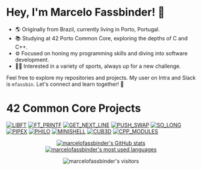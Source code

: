# Hey, I'm Marcelo Fassbinder! 👋

- 🌎 Originally from Brazil, currently living in Porto, Portugal.
- 📚 Studying at 42 Porto Common Core, exploring the depths of C and C++.
- ⚙️ Focused on honing my programming skills and diving into software development.
- 🏋️‍♂️ Interested in a variety of sports, always up for a new challenge.

Feel free to explore my repositories and projects. My user on Intra and Slack is `mfassbin`. Let's connect and learn together! 🚀
# 42 Common Core Projects

[![LIBFT](https://github.com/marcelofassbinder/42_project_badges/blob/main/badges/libftn.png)](https://github.com/marcelofassbinder/42_LIBFT) [![FT_PRINTF](https://github.com/marcelofassbinder/42_project_badges/blob/main/badges/ft_printfn.png)](https://github.com/marcelofassbinder/42_FT_PRINTF)  [![GET_NEXT_LINE](https://github.com/marcelofassbinder/42_project_badges/blob/main/badges/get_next_linen.png)](https://github.com/marcelofassbinder/42_GET_NEXT_LINE) [![PUSH_SWAP](https://github.com/marcelofassbinder/42_project_badges/blob/main/badges/push_swapn.png)](https://github.com/marcelofassbinder/42_PUSH_SWAP) [![SO_LONG](https://github.com/marcelofassbinder/42_project_badges/blob/main/badges/so_longn.png)](https://github.com/marcelofassbinder/42_SO_LONG) [![PIPEX](https://github.com/marcelofassbinder/42_project_badges/blob/main/badges/pipexn.png)](https://github.com/marcelofassbinder/42_PIPEX) [![PHILO](https://github.com/marcelofassbinder/42_project_badges/blob/main/badges/philosophersn.png)](https://github.com/marcelofassbinder/42_PHILOSOPHERS) [![MINISHELL](https://github.com/marcelofassbinder/42_project_badges/blob/main/badges/minishelln.png)](https://github.com/marcelofassbinder/42_MINISHELL) [![CUB3D](https://github.com/marcelofassbinder/42_project_badges/blob/main/badges/cub3dn.png)](https://github.com/marcelofassbinder/42_CUB3D) [![CPP_MODULES](https://github.com/marcelofassbinder/42_project_badges/blob/main/badges/cppn.png)](https://github.com/marcelofassbinder/42_CPP_MODULES) 


<div align="center">

[![marcelofassbinder's GitHub stats](https://github-readme-stats.vercel.app/api?username=marcelofassbinder&count_private=true&include_all_commits=true&show_icons=true&hide=issues&hide_border=true&bg_color=00000000&theme=dark)](https://github.com/marcelofassbinder?tab=repositories) [![marcelofassbinder's most used languages](https://github-readme-stats.vercel.app/api/top-langs/?username=marcelofassbinder&layout=compact&hide_border=true&bg_color=00000000&theme=dark)](https://github.com/marcelofassbinder?tab=repositories)

<p align="center">
    <img alt="marcelofassbinder's visitors" src="https://komarev.com/ghpvc/?username=marcelofassbinder&color=8c36db&style=flat&label=visitors" />
</p>

</div>
